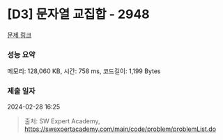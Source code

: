 # [D3] 문자열 교집합 - 2948 

[문제 링크](https://swexpertacademy.com/main/code/problem/problemDetail.do?contestProbId=AV-Un3G64SUDFAXr) 

### 성능 요약

메모리: 128,060 KB, 시간: 758 ms, 코드길이: 1,199 Bytes

### 제출 일자

2024-02-28 16:25



> 출처: SW Expert Academy, https://swexpertacademy.com/main/code/problem/problemList.do